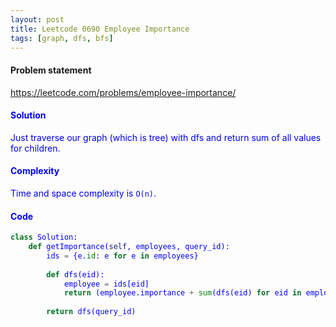 ```yaml
---
layout: post
title: Leetcode 0690 Employee Importance
tags: [graph, dfs, bfs]
---
```


#### Problem statement

<a href="https://leetcode.com/problems/employee-importance/"> <font color = blue>https://leetcode.com/problems/employee-importance/

#### Solution
Just traverse our graph (which is tree) with dfs and return sum of all values for children.

#### Complexity
Time and space complexity is `O(n)`.

#### Code
```python
class Solution:
    def getImportance(self, employees, query_id):
        ids = {e.id: e for e in employees}
        
        def dfs(eid):
            employee = ids[eid]
            return (employee.importance + sum(dfs(eid) for eid in employee.subordinates))
        
        return dfs(query_id)
```

